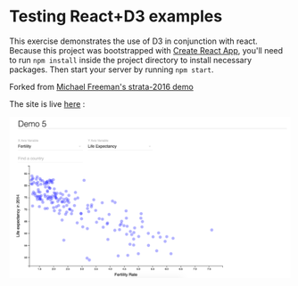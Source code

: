 # Testing React+D3 examples
This exercise demonstrates the use of D3 in conjunction with react. Because this project was bootstrapped with [Create React App](https://github.com/facebookincubator/create-react-app), you'll need to run `npm install` inside the project directory to install necessary packages. Then start your server by running `npm start`.

Forked from [Michael Freeman's strata-2016 demo](http://mfviz.com/strata-2016/demo-5/)

The site is live [here](https://reactd3.herokuapp.com/) :

![life expectancy scatter plot](imgs/demo-5.png)
